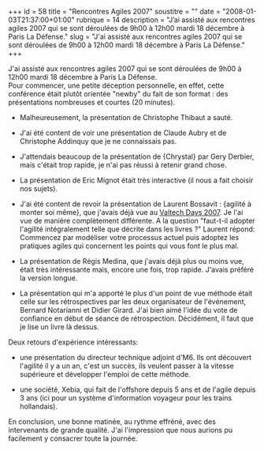+++
id = 58
title = "Rencontres Agiles 2007"
soustitre = ""
date = "2008-01-03T21:37:00+01:00"
rubrique = 14
description = "J’ai assisté aux rencontres agiles 2007 qui se sont déroulées de 9h00 à 12h00 mardi 18 décembre à Paris La Défense."
slug = "J'ai assisté aux rencontres agiles 2007 qui se sont déroulées de 9h00 à 12h00 mardi 18 décembre à Paris La Défense."
+++

<div class="chapo">J'ai assisté aux rencontres agiles 2007 qui se sont déroulées de 9h00 à 12h00 mardi 18 décembre à Paris La Défense.</div>
Pour commencer, une petite déception personnelle, en effet, cette conférence était plutôt orientée "newby" du fait de son format : des présentations nombreuses et courtes (20 minutes). 

- Malheureusement, la présentation de Christophe Thibaut a sauté.

- J'ai été content de voir une présentation de Claude Aubry et de Christophe Addinquy que je ne connaissais pas. 

- J'attendais beaucoup de la présentation de {Chrystal} par Gery Derbier, mais c'était trop rapide, je n'ai pas réussi à retenir grand chose. 

- La présentation de Eric Mignot était très interactive (il nous a fait choisir nos sujets).

- J'ai été content de revoir la présentation de Laurent Bossavit : {agilité à monter soi même}, que j'avais déjà vue au [Valtech Days 2007](../article_53). Je l'ai vue de manière complètement différente. A la question "faut-t-il adopter l'agilité intégralement telle que décrite dans les livres ?" Laurent répond: Commencez par modéliser votre processus actuel puis adoptez les pratiques agiles qui concernent les points qui vous font le plus mal. 

- La présentation de Régis Medina, que j'avais déjà plus ou moins vue, était très intéressante mais, encore une fois, trop rapide. J'avais préféré la version longue.

- La présentation qui m'a apporté le plus d'un point de vue méthode était celle sur les rétrospectives par les deux organisateur de l'événement, Bernard Notarianni et Didier Girard. J'ai bien aimé l'idée du vote de confiance en début de séance de rétrospection. Décidément, il faut que je lise un livre là dessus.

Deux retours d'expérience intéressants:
- une présentation du directeur technique adjoint d'M6. Ils ont découvert l'agilité il y a un an, c'est un succès, ils veulent passer à la vitesse supérieure et développer l'emploi de cette méthode.

- une société, Xebia, qui fait de l'offshore depuis 5 ans et de l'agile depuis 3 ans (ici pour un système d'information voyageur pour les trains hollandais).


En conclusion, une bonne matinée, au rythme effréné, avec des intervenants de grande qualité. J'ai l'impression que nous aurions pu facilement y consacrer toute la journée.